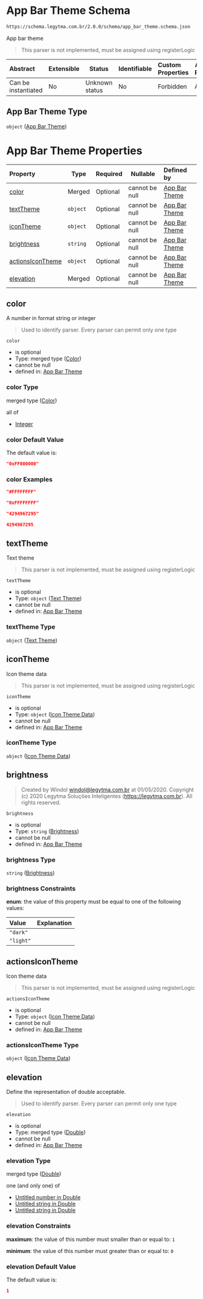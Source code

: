 # App Bar Theme Schema

```txt
https://schema.legytma.com.br/2.0.0/schema/app_bar_theme.schema.json
```

App bar theme


> This parser is not implemented, must be assigned using registerLogic
>

| Abstract            | Extensible | Status         | Identifiable | Custom Properties | Additional Properties | Access Restrictions | Defined In                                                                              |
| :------------------ | ---------- | -------------- | ------------ | :---------------- | --------------------- | ------------------- | --------------------------------------------------------------------------------------- |
| Can be instantiated | No         | Unknown status | No           | Forbidden         | Allowed               | none                | [app_bar_theme.schema.json](../schema/app_bar_theme.schema.json) |

## App Bar Theme Type

`object` ([App Bar Theme](app_bar_theme.md))

# App Bar Theme Properties

| Property                              | Type     | Required | Nullable       | Defined by                                                                                                                                                              |
| :------------------------------------ | -------- | -------- | -------------- | :---------------------------------------------------------------------------------------------------------------------------------------------------------------------- |
| [color](#color)                       | Merged   | Optional | cannot be null | [App Bar Theme](app_bar_theme-properties-color.md)                                |
| [textTheme](#textTheme)               | `object` | Optional | cannot be null | [App Bar Theme](app_bar_theme-properties-text-theme.md)                  |
| [iconTheme](#iconTheme)               | `object` | Optional | cannot be null | [App Bar Theme](app_bar_theme-properties-icon-theme-data.md)        |
| [brightness](#brightness)             | `string` | Optional | cannot be null | [App Bar Theme](app_bar_theme-properties-brightness.md)                 |
| [actionsIconTheme](#actionsIconTheme) | `object` | Optional | cannot be null | [App Bar Theme](app_bar_theme-properties-icon-theme-data.md) |
| [elevation](#elevation)               | Merged   | Optional | cannot be null | [App Bar Theme](app_bar_theme-properties-double.md)                          |

## color

A number in format string or integer


> Used to identify parser. Every parser can permit only one type
>

`color`

-   is optional
-   Type: merged type ([Color](app_bar_theme-properties-color.md))
-   cannot be null
-   defined in: [App Bar Theme](app_bar_theme-properties-color.md)

### color Type

merged type ([Color](app_bar_theme-properties-color.md))

all of

-   [Integer](color-allof-integer.md)

### color Default Value

The default value is:

```json
"0xFF000000"
```

### color Examples

```json
"#FFFFFFFF"
```

```json
"0xFFFFFFFF"
```

```json
"4294967295"
```

```json
4294967295
```

## textTheme

Text theme


> This parser is not implemented, must be assigned using registerLogic
>

`textTheme`

-   is optional
-   Type: `object` ([Text Theme](app_bar_theme-properties-text-theme.md))
-   cannot be null
-   defined in: [App Bar Theme](app_bar_theme-properties-text-theme.md)

### textTheme Type

`object` ([Text Theme](app_bar_theme-properties-text-theme.md))

## iconTheme

Icon theme data


> This parser is not implemented, must be assigned using registerLogic
>

`iconTheme`

-   is optional
-   Type: `object` ([Icon Theme Data](app_bar_theme-properties-icon-theme-data.md))
-   cannot be null
-   defined in: [App Bar Theme](app_bar_theme-properties-icon-theme-data.md)

### iconTheme Type

`object` ([Icon Theme Data](app_bar_theme-properties-icon-theme-data.md))

## brightness




> Created by Windol [windol@legytma.com.br](mailto:windol@legytma.com.br) at 01/05/2020.
> Copyright (c) 2020 Legytma Soluções Inteligentes (<https://legytma.com.br>). All rights reserved.
>

`brightness`

-   is optional
-   Type: `string` ([Brightness](app_bar_theme-properties-brightness.md))
-   cannot be null
-   defined in: [App Bar Theme](app_bar_theme-properties-brightness.md)

### brightness Type

`string` ([Brightness](app_bar_theme-properties-brightness.md))

### brightness Constraints

**enum**: the value of this property must be equal to one of the following values:

| Value     | Explanation |
| :-------- | ----------- |
| `"dark"`  |             |
| `"light"` |             |

## actionsIconTheme

Icon theme data


> This parser is not implemented, must be assigned using registerLogic
>

`actionsIconTheme`

-   is optional
-   Type: `object` ([Icon Theme Data](app_bar_theme-properties-icon-theme-data.md))
-   cannot be null
-   defined in: [App Bar Theme](app_bar_theme-properties-icon-theme-data.md)

### actionsIconTheme Type

`object` ([Icon Theme Data](app_bar_theme-properties-icon-theme-data.md))

## elevation

Define the representation of double acceptable.


> Used to identify parser. Every parser can permit only one type
>

`elevation`

-   is optional
-   Type: merged type ([Double](app_bar_theme-properties-double.md))
-   cannot be null
-   defined in: [App Bar Theme](app_bar_theme-properties-double.md)

### elevation Type

merged type ([Double](app_bar_theme-properties-double.md))

one (and only one) of

-   [Untitled number in Double](double-oneof-0.md)
-   [Untitled string in Double](double-oneof-1.md)
-   [Untitled string in Double](double-oneof-2.md)

### elevation Constraints

**maximum**: the value of this number must smaller than or equal to: `1`

**minimum**: the value of this number must greater than or equal to: `0`

### elevation Default Value

The default value is:

```json
1
```
